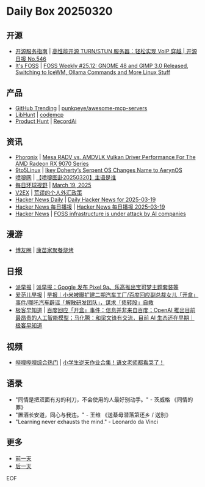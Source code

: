 # Daily Box 20250320

## 开源
- [开源服务指南](https://osguider.com/blog/) | [高性能开源 TURN/STUN 服务器：轻松实现 VoIP 穿越 | 开源日报 No.546](https://osguider.com/blog/post/daily/daily-546/)
- [It's FOSS](https://itsfoss.com/) | [FOSS Weekly #25.12: GNOME 48 and GIMP 3.0 Released, Switching to IceWM, Ollama Commands and More Linux Stuff](https://itsfoss.com/newsletter/foss-weekly-25-12/)

## 产品
- [GitHub Trending](https://github.com/trending?since=daily) | [punkpeye/awesome-mcp-servers](https://github.com/punkpeye/awesome-mcp-servers)
- [LibHunt](https://www.libhunt.com/) | [codemcp](https://www.libhunt.com/r/codemcp)
- [Product Hunt](https://www.producthunt.com) | [RecordAi](https://www.producthunt.com/posts/recordai)

## 资讯
- [Phoronix](https://www.phoronix.com/) | [Mesa RADV vs. AMDVLK Vulkan Driver Performance For The AMD Radeon RX 9070 Series](https://www.phoronix.com/review/radeon-rx9070-radv-amdvlk)
- [9to5Linux](https://9to5linux.com/) | [Ikey Doherty&#8217;s Serpent OS Changes Name to AerynOS](https://9to5linux.com/ikey-dohertys-serpent-os-changes-name-to-aerynos)
- [喷嚏网](http://www.dapenti.com/blog/blog.asp?subjectid=70&name=xilei) | [【喷嚏图卦20250320】主语是谁](http://www.dapenti.com/blog/more.asp?name=xilei&id=184903)
- [每日环球视野](https://idai.ly/) | [March 19, 2025](http://m.idai.ly/se/a193iG?1742313600)
- [V2EX](https://www.v2ex.com/) | [荒谬的个人外汇政策](https://www.v2ex.com/t/1119818)
- [Hacker News Daily](https://www.daemonology.net/hn-daily/) | [Daily Hacker News for 2025-03-19](https://www.daemonology.net/hn-daily/2025-03-19.html)
- [Hacker News 每日播报](https://hacker-news.agi.li/) | [Hacker News 每日播报 2025-03-19](https://hacker-news.agi.li/post/2025-03-19)
- [Hacker News](https://news.ycombinator.com/front) | [FOSS infrastructure is under attack by AI companies](https://news.ycombinator.com/item?id=43422413)

## 漫游
- [博友圈](https://www.boyouquan.com/home) | [康苗家聚餐烧烤](https://www.boyouquan.com/go?from=feed&link=https%3A%2F%2Fxsmy.wang%2F1256%2F)

## 日报
- [派早报](https://sspai.com/tag/%E6%B4%BE%E6%97%A9%E6%8A%A5) | [派早报：Google 发布 Pixel 9a、乐高推出宝可梦主题套装等](https://sspai.com/post/97563)
- [爱范儿早报](https://www.ifanr.com/category/ifanrnews) | [早报｜小米被曝扩建二期汽车工厂/百度回应副总裁女儿「开盒」事件/哪吒汽车辟谣「解散研发团队」，谋求「债转股」自救](https://www.ifanr.com/1618039)
- [极客早知道](https://www.geekpark.net/column/74) | [百度回应「开盒」事件：信息并非来自百度；OpenAI 推出目前最昂贵的人工智能模型；马化腾：和梁文锋有交流，目前 AI 生态还在早期｜极客早知道](https://www.geekpark.net/news/347150)

## 视频
- [哔哩哔哩综合热门](https://www.bilibili.com/v/popular/all/) | [小学生逆天作业合集！语文老师都看哭了！](https://b23.tv/BV1kXXNY4EYF)

## 语录
- "同情是把双面有刃的利刀，不会使用的人最好别动手。" - 茨威格 《同情的罪》
- "置酒长安道，同心与我违。" - 王维 《送綦毋潜落第还乡 / 送别》
- "Learning never exhausts the mind." - Leonardo da Vinci

## 更多
- [前一天](daily-box-20250319.md)
- [后一天](daily-box-20250321.md)

EOF